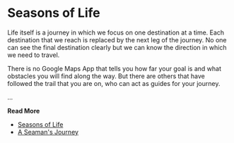 # Seasons of Life

Life itself is a journey in which we focus on one destination at a time.  Each
destination that we reach is replaced by the next leg of the journey.  No one
can see the final destination clearly but we can know the direction in which we
need to travel.

There is no Google Maps App that tells you how far your goal is and what
obstacles you will find along the way.  But there are others that have followed
the trail that you are on, who can act as guides for your journey.


...

**Read More**

* [Seasons of Life](https://seamansguide.com/book/journey/Seasons.md)
* [A Seaman's Journey](https://seamansguide.com/book/journey)


